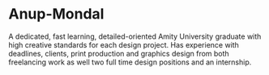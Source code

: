 # Anup-Mondal
A dedicated, fast learning, detailed-oriented Amity University graduate with high creative standards for each design project. Has experience with deadlines, clients, print production and graphics design from both freelancing work as well two full time design positions and an internship.
